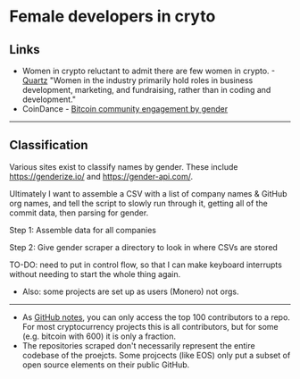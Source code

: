 # Female developers in cryto

## Links
* Women in crypto reluctant to admit there are few women in crypto. -[Quartz](https://qz.com/1262167/the-first-rule-of-being-a-woman-in-crypto-is-you-do-not-talk-about-being-a-woman-in-crypto/)
"Women in the industry primarily hold roles in business development, marketing, and fundraising, rather than in coding and development."
* CoinDance - [Bitcoin community engagement by gender](https://coin.dance/stats/gender)

-----

## Classification
Various sites exist to classify names by gender. These include https://genderize.io/ and https://gender-api.com/.






Ultimately I want to assemble a CSV with a list of company names & GitHub org names, and tell the script to slowly run through it, getting all of the commit data, then parsing for gender.

Step 1: Assemble data for all companies

Step 2: Give gender scraper a directory to look in where CSVs are stored


TO-DO: need to put in control flow, so that I can make keyboard interrupts without needing to start the whole thing again.

* Also: some projects are set up as users (Monero) not orgs. 

---

* As [GitHub notes](https://help.github.com/en/articles/viewing-contribution-activity-in-a-repository), you can only access the top 100 contributors to a repo. For most cryptocurrency projects this is all contributors, but for some (e.g. bitcoin with 600) it is only a fraction.
* The repositories scraped don't necessarily represent the entire codebase of the proejcts. Some projcects (like EOS) only put a subset of open source elements on their public GitHub.